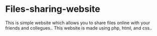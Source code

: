 # Files-sharing-website
This is simple website which allows you to share files online with your friends and collegues..
This website is made using php, html, and css..
